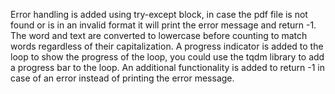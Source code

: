 Error handling is added using try-except block, in case the pdf file is not found or is in an invalid format it will print the error message and return -1.
The word and text are converted to lowercase before counting to match words regardless of their capitalization.
A progress indicator is added to the loop to show the progress of the loop, you could use the tqdm library to add a progress bar to the loop.
An additional functionality is added to return -1 in case of an error instead of printing the error message.